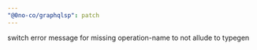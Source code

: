 ```yaml
---
"@0no-co/graphqlsp": patch
---
```


switch error message for missing operation-name to not allude to typegen
